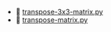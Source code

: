 * 📄 [transpose-3x3-matrix.py](transpose-3x3-matrix.py)
* 📄 [transpose-matrix.py](transpose-matrix.py)
